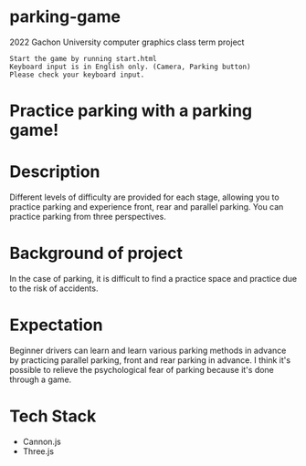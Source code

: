 # parking-game
2022 Gachon University computer graphics class term project


```
Start the game by running start.html
Keyboard input is in English only. (Camera, Parking button)
Please check your keyboard input.
```

# Practice parking with a parking game!

# Description
Different levels of difficulty are provided for each stage, allowing you to practice parking and experience front, rear and parallel parking. You can practice parking from three perspectives.

# Background of project
In the case of parking, it is difficult to find a practice space and practice due to the risk of accidents.

# Expectation
Beginner drivers can learn and learn various parking methods in advance by practicing parallel parking, front and rear parking in advance. I think it's possible to relieve the psychological fear of parking because it's done through a game.


# Tech Stack
* Cannon.js
* Three.js
